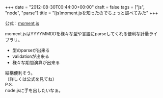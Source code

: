 +++
date = "2012-08-30T00:44:00+00:00"
draft = false
tags = ["js", "node", "parse"]
title = "[js]moment.jsを知ったのでちょっと調べてみた"
+++
<p>公式：<a href="http://momentjs.com/docs/">moment.js</a></p>&#13;
<p>moment.jsはYYYYMMDDを様々な型や言語にparseしてくれる便利な計量ライブラリ。</p>&#13;
<ul><li>型のparseが出来る</li>&#13;
<li>validationが出来る</li>&#13;
<li>様々な期間演算が出来る</li>&#13;
</ul><div>結構便利そう。</div>&#13;
<div></div>&#13;
<div>（詳しくは公式を見てね）</div>&#13;
<div></div>&#13;
<div>P.S.<br />node.jsに手を出したいなぁ。<br /> </div> 